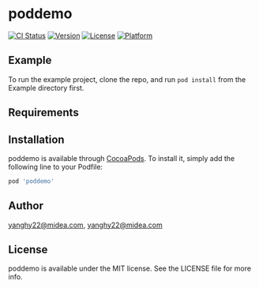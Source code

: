 # poddemo

[![CI Status](https://img.shields.io/travis/yanghy22@midea.com/poddemo.svg?style=flat)](https://travis-ci.org/yanghy22@midea.com/poddemo)
[![Version](https://img.shields.io/cocoapods/v/poddemo.svg?style=flat)](https://cocoapods.org/pods/poddemo)
[![License](https://img.shields.io/cocoapods/l/poddemo.svg?style=flat)](https://cocoapods.org/pods/poddemo)
[![Platform](https://img.shields.io/cocoapods/p/poddemo.svg?style=flat)](https://cocoapods.org/pods/poddemo)

## Example

To run the example project, clone the repo, and run `pod install` from the Example directory first.

## Requirements

## Installation

poddemo is available through [CocoaPods](https://cocoapods.org). To install
it, simply add the following line to your Podfile:

```ruby
pod 'poddemo'
```

## Author

yanghy22@midea.com, yanghy22@midea.com

## License

poddemo is available under the MIT license. See the LICENSE file for more info.
